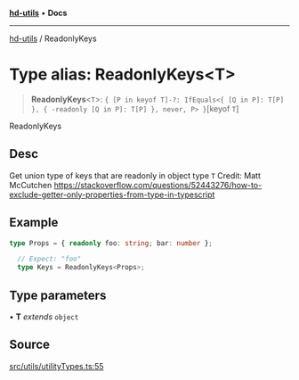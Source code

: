 [**hd-utils**](../README.md) • **Docs**

***

[hd-utils](../globals.md) / ReadonlyKeys

# Type alias: ReadonlyKeys\<T\>

> **ReadonlyKeys**\<`T`\>: `{ [P in keyof T]-?: IfEquals<{ [Q in P]: T[P] }, { -readonly [Q in P]: T[P] }, never, P> }`\[keyof `T`\]

ReadonlyKeys

## Desc

Get union type of keys that are readonly in object type `T`
Credit: Matt McCutchen
https://stackoverflow.com/questions/52443276/how-to-exclude-getter-only-properties-from-type-in-typescript

## Example

```ts
type Props = { readonly foo: string; bar: number };

  // Expect: "foo"
  type Keys = ReadonlyKeys<Props>;
```

## Type parameters

• **T** *extends* `object`

## Source

[src/utils/utilityTypes.ts:55](https://github.com/AhmadHddad/h-utils/blob/8e9e542f98b1a43a336ce585dc8666b21b0e894d/src/utils/utilityTypes.ts#L55)
